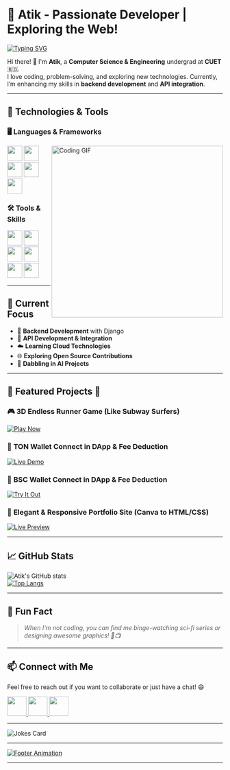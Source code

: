 # 🌟 **Atik - Passionate Developer | Exploring the Web!**

[![Typing SVG](https://readme-typing-svg.demolab.com/?lines=A+Passionate+Developer.;Exploring+the+Web!&center=true&width=500&height=50&font=Fira+Code&color=FFD700&vCenter=true&pause=1000&repeat=true)](https://git.io/typing-svg)

Hi there! 👋 I'm **Atik**, a **Computer Science & Engineering** undergrad at **CUET** 🇧🇩.  
I love coding, problem-solving, and exploring new technologies. Currently, I’m enhancing my skills in **backend development** and **API integration**.

---

## 🚀 **Technologies & Tools**

### 🖥️ **Languages & Frameworks**
<img width=400px align="right" src="https://media1.giphy.com/media/v1.Y2lkPTc5MGI3NjExZHQ5MmdicXZ2YXphaHVqbDlqdjVra2dydzZpZ2VtZ2N6eHlhZWg5MCZlcD12MV9pbnRlcm5hbF9naWZfYnlfaWQmY3Q9Zw/5Zesu5VPNGJlm/200.webp" alt="Coding GIF">

<p align="left">
  <img src="https://img.shields.io/badge/Python-3776AB?style=for-the-badge&logo=python&logoColor=white" height="35"/>
  <img src="https://img.shields.io/badge/Django-092E20?style=for-the-badge&logo=django&logoColor=white" height="35"/>
  <img src="https://img.shields.io/badge/JavaScript-F7DF1E?style=for-the-badge&logo=javascript&logoColor=black" height="35"/>
  <img src="https://img.shields.io/badge/HTML5-E34F26?style=for-the-badge&logo=html5&logoColor=white" height="35"/>
  <img src="https://img.shields.io/badge/CSS3-1572B6?style=for-the-badge&logo=css3&logoColor=white" height="35"/>
</p>

### 🛠️ **Tools & Skills**
<p align="left">
  <img src="https://img.shields.io/badge/API%20Integration-009688?style=for-the-badge&logo=openapi&logoColor=white" height="35"/>
  <img src="https://img.shields.io/badge/Blockchain-121D33?style=for-the-badge&logo=blockchaindotcom&logoColor=white" height="35"/>
  <img src="https://img.shields.io/badge/AI%20Integration-8B0000?style=for-the-badge&logo=openai&logoColor=white" height="35"/>
  <img src="https://img.shields.io/badge/Workflow%20Automation-FF9800?style=for-the-badge&logo=zapier&logoColor=white" height="35"/>
  <img src="https://img.shields.io/badge/Photoshop-31A8FF?style=for-the-badge&logo=adobephotoshop&logoColor=white" height="35"/>
  <img src="https://img.shields.io/badge/VS%20Code-007ACC?style=for-the-badge&logo=visualstudiocode&logoColor=white" height="35"/>
</p>

---

## 🌟 **Current Focus**
- 🚀 **Backend Development** with Django  
- 🔗 **API Development & Integration**  
- ☁️ **Learning Cloud Technologies**  
- 🌐 **Exploring Open Source Contributions**  
- 🤖 **Dabbling in AI Projects**  

---

## 📂 **Featured Projects** 🚀

### 🎮 **3D Endless Runner Game (Like Subway Surfers)**
[![Play Now](https://img.shields.io/badge/Play-FF5722?style=for-the-badge&logo=steam&logoColor=white)](https://doura3d.netlify.app)

### 🔗 **TON Wallet Connect in DApp & Fee Deduction**
[![Live Demo](https://img.shields.io/badge/Demo-4CAF50?style=for-the-badge&logo=bitcoin&logoColor=white)](https://ton-connect.netlify.app)

### 🏦 **BSC Wallet Connect in DApp & Fee Deduction**
[![Try It Out](https://img.shields.io/badge/Try%20It-Out-2196F3?style=for-the-badge&logo=binance&logoColor=white)](https://bsc-connect.netlify.app)

### 🎨 **Elegant & Responsive Portfolio Site (Canva to HTML/CSS)**
[![Live Preview](https://img.shields.io/badge/View-3F51B5?style=for-the-badge&logo=googlechrome&logoColor=white)](https://test4040.netlify.app)

---

## 📈 **GitHub Stats**

![Atik's GitHub stats](https://github-readme-stats.vercel.app/api?username=ae-atik&show_icons=true&theme=radical)  
[![Top Langs](https://github-readme-stats.vercel.app/api/top-langs/?username=ae-atik&layout=compact&theme=radical)](https://github.com/anuraghazra/github-readme-stats)  

---

## 🤖 **Fun Fact**
> _When I'm not coding, you can find me binge-watching sci-fi series or designing awesome graphics! 🎨📺_

---

## 📫 **Connect with Me**

Feel free to reach out if you want to collaborate or just have a chat! 😄

<p align="left">
  <a href="mailto:atik31174@gmail.com" target="_blank">
    <img src="https://img.shields.io/badge/Gmail-D14836?style=for-the-badge&logo=gmail&logoColor=white" height="45"/>
  </a>
  <a href="https://www.fiverr.com/ae_atik/" target="_blank">
    <img src="https://img.shields.io/badge/Fiverr-1DBF73?style=for-the-badge&logo=fiverr&logoColor=white" height="45"/>
  </a>
  <a href="https://www.linkedin.com/in/ae-atik/" target="_blank">
    <img src="https://img.shields.io/badge/LinkedIn-0077B5?style=for-the-badge&logo=linkedin&logoColor=white" height="45"/>
  </a>
</p>

---

![Jokes Card](https://readme-jokes.vercel.app/api?theme=radical)

---

[![Footer Animation](https://readme-typing-svg.demolab.com/?lines=Thanks+for+visiting+my+profile!!&center=true&width=500&height=50&font=Fira+Code&color=FFD700&vCenter=true&pause=1000&repeat=true)](https://git.io/typing-svg)

---
